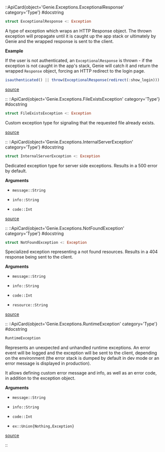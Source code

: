 

::ApiCard{object='Genie.Exceptions.ExceptionalResponse' category='Type'}
#docstring



```julia
struct ExceptionalResponse <: Exception
```


A type of exception which wraps an HTTP Response object. The thrown exception will propagate until it is caught up the app stack or ultimately by Genie and the wrapped response is sent to the client.

**Example**

If the user is not authenticated, an `ExceptionalResponse` is thrown - if the exception is not caught in the app&#39;s stack, Genie will catch it and return the wrapped `Response` object, forcing an HTTP redirect to the login page.

```julia
isauthenticated() || throw(ExceptionalResponse(redirect(:show_login)))
```



[source](https://github.com/GenieFramework/Genie.jl/blob/v5.30.5/src/Exceptions.jl#L10-L24)

::
::ApiCard{object='Genie.Exceptions.FileExistsException' category='Type'}
#docstring



```julia
struct FileExistsException <: Exception
```


Custom exception type for signaling that the requested file already exists.


[source](https://github.com/GenieFramework/Genie.jl/blob/v5.30.5/src/Exceptions.jl#L157-L161)

::
::ApiCard{object='Genie.Exceptions.InternalServerException' category='Type'}
#docstring



```julia
struct InternalServerException <: Exception
```


Dedicated exception type for server side exceptions. Results in a 500 error by default.

**Arguments**
- `message::String`
  
- `info::String`
  
- `code::Int`
  


[source](https://github.com/GenieFramework/Genie.jl/blob/v5.30.5/src/Exceptions.jl#L85-L94)

::
::ApiCard{object='Genie.Exceptions.NotFoundException' category='Type'}
#docstring



```julia
struct NotFoundException <: Exception
```


Specialized exception representing a not found resources. Results in a 404 response being sent to the client.

**Arguments**
- `message::String`
  
- `info::String`
  
- `code::Int`
  
- `resource::String`
  


[source](https://github.com/GenieFramework/Genie.jl/blob/v5.30.5/src/Exceptions.jl#L120-L130)

::
::ApiCard{object='Genie.Exceptions.RuntimeException' category='Type'}
#docstring



```julia
RuntimeException
```


Represents an unexpected and unhandled runtime exceptions. An error event will be logged and the exception will be sent to the client, depending on the environment (the error stack is dumped by default in dev mode or an error message is displayed in production).

It allows defining custom error message and info, as well as an error code, in addition to the exception object.

**Arguments**
- `message::String`
  
- `info::String`
  
- `code::Int`
  
- `ex::Union{Nothing,Exception}`
  


[source](https://github.com/GenieFramework/Genie.jl/blob/v5.30.5/src/Exceptions.jl#L37-L51)

::
